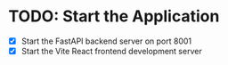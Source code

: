 # TODO: Start the Application

- [x] Start the FastAPI backend server on port 8001
- [x] Start the Vite React frontend development server
